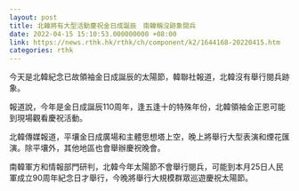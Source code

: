 ```yaml
---
layout: post
title: 北韓將有大型活動慶祝金日成誕辰　南韓稱沒跡象閱兵
date: 2022-04-15 15:10:53.000000000 +08:00
link: https://news.rthk.hk/rthk/ch/component/k2/1644168-20220415.htm
categories: rthk
---
```


今天是北韓紀念已故領袖金日成誕辰的太陽節，韓聯社報道，北韓沒有舉行閱兵跡象。

報道說，今年是金日成誕辰110周年，逢五逢十的特殊年份，北韓領袖金正恩可能到現場觀看慶祝活動。

北韓傳媒報道，平壤金日成廣場和主體思想塔上空，晚上將舉行大型表演和煙花匯演。除平壤外，其他地區也會舉辦慶祝晚會。

南韓軍方和情報部門研判，北韓今年太陽節不會舉行閱兵，可能到本月25日人民軍成立90周年紀念日才舉行，今晚將舉行大規模群眾巡遊慶祝太陽節。
